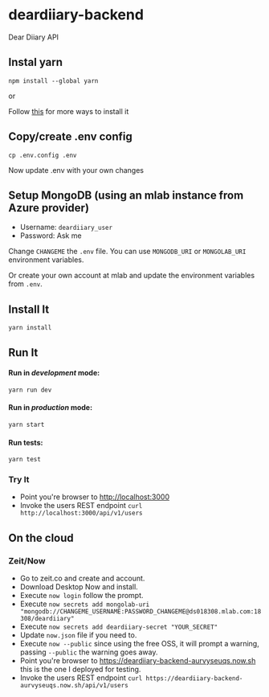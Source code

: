 # deardiiary-backend

Dear Diiary API

## Instal yarn

    npm install --global yarn

or

Follow [this][install] for more ways to install it

[install]: https://yarnpkg.com/en/docs/install

## Copy/create .env config

    cp .env.config .env

Now update .env with your own changes

## Setup MongoDB (using an mlab instance from Azure provider)

-   Username: `deardiiary_user`
-   Password: Ask me

Change `CHANGEME` the `.env` file.
You can use `MONGODB_URI` or `MONGOLAB_URI` environment variables.

Or create your own account at mlab and update the environment variables from `.env`.

## Install It

    yarn install

## Run It

#### Run in _development_ mode:

    yarn run dev

#### Run in _production_ mode:

    yarn start

#### Run tests:

    yarn test

### Try It

-   Point you're browser to <http://localhost:3000>
-   Invoke the users REST endpoint `curl http://localhost:3000/api/v1/users`

## On the cloud

### Zeit/Now

-   Go to zeit.co and create and account.
-   Download Desktop Now and install.
-   Execute `now login` follow the prompt.
-   Execute `now secrets add mongolab-uri "mongodb://CHANGEME_USERNAME:PASSWORD_CHANGEME@ds018308.mlab.com:18308/deardiiary"`
-   Execute `now secrets add deardiiary-secret "YOUR_SECRET"`
-   Update `now.json` file if you need to.
-   Execute `now --public` since using the free OSS, it will prompt a warning, passing `--public` the warning goes away.
-   Point you're browser to <https://deardiiary-backend-aurvyseuqs.now.sh> this is the one I deployed for testing.
-   Invoke the users REST endpoint `curl https://deardiiary-backend-aurvyseuqs.now.sh/api/v1/users`
